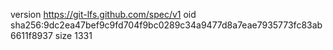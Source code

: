 version https://git-lfs.github.com/spec/v1
oid sha256:9dc2ea47bef9c9fd704f9bc0289c34a9477d8a7eae7935773fc83ab6611f8937
size 1331
